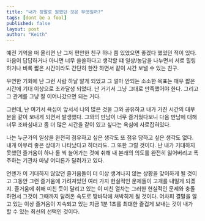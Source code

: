 ```yaml
---
title: "내가 정말로 원했던 것은 무엇일까?"
tags: [dont be a fool]
published: false
layout: post
author: "Keith"
---
```


예전 기억을 떠 올리면 난 그저 편안한 친구 하나 쯤 있었으면 좋겠다 했었던 적이 있다. 마음이 답답하거나 아니면 너무 쓸쓸하다고 생각할 떄 일상/농담을 나누면서 서로 힐링하거나 비록 짧은 시간이라도 간단히 한잔 하면서 같이 시간 보낼 수 있는 친구.

우연한 기회에 난 그런 사람 하날 알게 되었고 그 얼마 안되는 소소한 목표는 매우 짧은 시간에 기대 이상으로 초과달성 되었다. 난 거기서 그냥 그대로 만족했어야 한다. 그리고 그 관계를 그냥 잘 이어나갔으면 되는 거다. 

그런데, 난 여기서 욕심이 앞서서 나의 많은 것을 그와 공유하고 내가 가진 시간의 대부분을 같이 보내게 되면서 발생했다. 그와의 만남이 너무 즐거웠다보니 다음 만남에 대해 너무 조바심내고 좀 더 많은 시간을 같이 있고 싶다는 욕심에 사로잡혀있다. 

나는 누군가의 일상을 완전히 점유하고 싶은 생각도 또 점유 당하고 싶은 생각도 없다. 내게 아무리 좋은 상대가 나타났다고 하더라도. 그 또한 그럴 것이다. 난 내가 기대하지 못했던 즐거움이 하나 둘 씩 늘어가는 것에 취해 내 본래의 의도를 완전히 잃어버리고 폭주하는 기관차 마냥 어디론가 달려가고 있다. 

언젠가 이 기대하지 않았던 즐거움들이 더 이상 생겨나지 않는 상황을 맞이하게 될 것이고 그동안 그런 즐거움에 가려져있던 여러 가지 현실적인 문제들이 고개를 내밀게 되겠지. 즐거움에 취해 미친 듯이 달리고 있는 이 미친 열차는 그러한 현실적인 문제와 충돌하면서 그것이 그때까지 달려온 속도로 땅바닥에 쳐박히게 될 것이다. 어차피 결말을 알고 있는 이상 즐거움이 지속되고 있는 지금 1분 1초를 최대한 즐겁게 보내는 것이 내가 할 수 있는 최선의 선택인 것이다.

